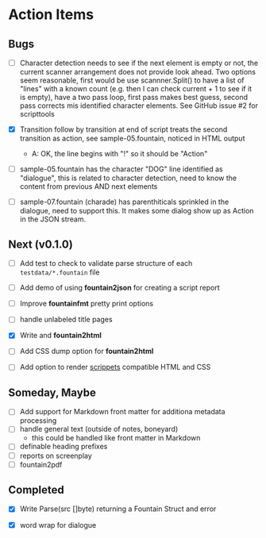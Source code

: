 
# Action Items

## Bugs

- [ ] Character detection needs to see if the next element is empty or not, the current scanner arrangement does not provide look ahead.  Two options seem reasonable, first would be use scannner.Split() to have a list of "lines" with a known count (e.g. then I can check current + 1 to see if it is empty), have a two pass loop, first pass makes best guess, second pass corrects mis identified character elements. See GitHub issue #2 for scripttools
- [x] Transition follow by transition at end of script treats the second transition as action, see sample-05.fountain, noticed in HTML output
    - A: OK, the line begins with "!" so it should be "Action"
- [ ] sample-05.fountain has the character "DOG" line identified as "dialogue", this is related to character detection, need to know the content from previous AND next elements
- [ ] sample-07.fountain (charade) has parenthiticals sprinkled in the dialogue, need to support this.  It makes some dialog show up as Action in the JSON stream.


## Next (v0.1.0)

- [ ] Add test to check to validate parse structure of each `testdata/*.fountain` file
- [ ] Add demo of using **fountain2json** for creating a script report
- [ ] Improve **fountainfmt** pretty print options
- [ ] handle unlabeled title pages
- [x] Write and **fountain2html**
- [ ] Add CSS dump option for **fountain2html** 
- [ ] Add option to render [scrippets](https://fountain.io/scrippets) compatible HTML and CSS


## Someday, Maybe

- [ ] Add support for Markdown front matter for additiona metadata processing
- [ ] handle general text (outside of notes, boneyard)
    - this could be handled like front matter in Markdown
- [ ] definable heading prefixes
- [ ] reports on screenplay 
- [ ] fountain2pdf

## Completed

- [x] Write Parse(src []byte) returning a Fountain Struct and error
- [x] word wrap for dialogue


